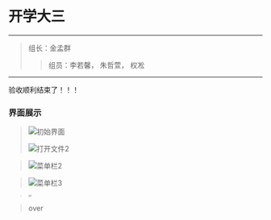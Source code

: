  开学大三
================

----------------------------------

>组长：金孟群
>
>> 组员：李若馨， 朱哲萱， 权凇

------------------------
验收顺利结束了！！！


###  界面展示

> ![初始界面](https://kwon-bucket.oss-cn-beijing.aliyuncs.com/img/202007/初始界面.png)
>
> ![打开文件2](https://kwon-bucket.oss-cn-beijing.aliyuncs.com/img/202007/打开文件2.png)

> ![菜单栏2](https://kwon-bucket.oss-cn-beijing.aliyuncs.com/img/202007/菜单栏2.png)

> ![菜单栏3](https://kwon-bucket.oss-cn-beijing.aliyuncs.com/img/202007/菜单栏3.png)

> <img src="https://kwon-bucket.oss-cn-beijing.aliyuncs.com/img/202007/fi.png" alt="fi" style="zoom: 25%;" />

> over

